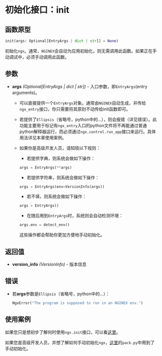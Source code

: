 # 初始化接口：init

## 函数原型

```python
init(args: Optional[EntryArgs | dict | str]] = None)
```

初始化```ngx```。通常，```NGINEX```会自动为应用初始化，则无需调用此函数。如果正在手动调试中，必须手动调用此函数。

## 参数

- **args** *(Optional[EntryArgs | dict | str])* - 入口参数，即```EntryArgs```(entry arguments)。

  - 可以直接提供一个```EntryArgs```对象。通常由```NGINEX```自动生成，并传给```ngx_entry```接口，你只需要将其原封不动传给init函数即可。

  - 若提供了```Ellipsis```（省略号，python中的...），则会报错（详见错误）。此功能主要用于标记有```ngx_entry```入口的python文件将不再能通过普通python解释器运行，而必须通过```ngx.control.run_app```接口来运行。具体用法详见本章使用案例。

  - 如果你是高级开发人员，请知晓以下规则：

    - 若提供字典，则系统会做如下操作：

    ```python
    args = EntryArgs(**args)
    ```

    - 若提供字符串，则系统会做如下操作：

    ```python
    args = EntryArgs(env=VersionInfo(args))
    ```

    - 若不填，则系统会做如下操作：

    ```python
    args = EntryArgs()
    ```

    - 在随后用到```EntryArgs```时，系统则会自动检测环境：

    ```python
    args.env = detect_env()
    ```

    这些操作都会帮助你更加方便地手动初始化。

## 返回值

- **version_info** *(VersionInfo)* - 版本信息

## 错误

- 若**args**参数是```Ellipsis```（省略号，python中的...）：

  ```python
  NgxError("The program is supposed to run in an NGINEX env.")
  ```

## 使用案例

如果您只是想初步了解何时使用```ngx.init```接口，可以看[这里](pack-hello_world.md)。

如果您是高级开发人员，并想了解如何手动初始化```ngx```，[这里](better_pack.md)的`pack.py`中用到了手动初始化。



